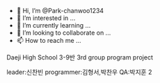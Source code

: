 - 👋 Hi, I’m @Park-chanwoo1234
- 👀 I’m interested in ...
- 🌱 I’m currently learning ...
- 💞️ I’m looking to collaborate on ...
- 📫 How to reach me ...

<!---
Park-chanwoo1234/Park-chanwoo1234 is a ✨ special ✨ repository because its `README.md` (this file) appears on your GitHub profile.
You can click the Preview link to take a look at your changes.
--->
Daeji High School 3-9반 3rd group program project

leader:신찬빈 programmer:김형서,박찬우 QA:박지훈
2
